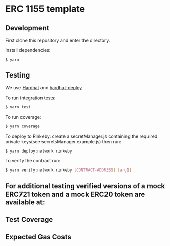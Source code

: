# ERC 1155 template

## Development

First clone this repository and enter the directory.

Install dependencies:

```
$ yarn
```

## Testing

We use [Hardhat](https://hardhat.dev) and [hardhat-deploy](https://github.com/wighawag/hardhat-deploy)

To run integration tests:

```sh
$ yarn test
```

To run coverage:

```sh
$ yarn coverage
```

To deploy to Rinkeby:
create a secretManager.js containing the required private keys(see secretsManager.example.js) then run:

```sh
$ yarn deploy:network rinkeby
```

To verify the contract run:

```sh
$ yarn verify:network rinkeby [CONTRACT-ADDRESS] [arg1]
```

## For additional testing verified versions of a mock ERC721 token and a mock ERC20 token are available at:

## Test Coverage

## Expected Gas Costs
